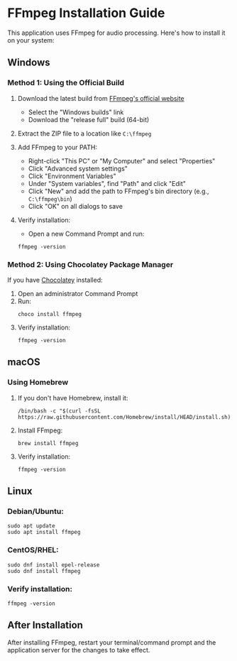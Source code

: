 # FFmpeg Installation Guide

This application uses FFmpeg for audio processing. Here's how to install it on your system:

## Windows

### Method 1: Using the Official Build

1. Download the latest build from [FFmpeg's official website](https://ffmpeg.org/download.html#build-windows)

   - Select the "Windows builds" link
   - Download the "release full" build (64-bit)

2. Extract the ZIP file to a location like `C:\ffmpeg`

3. Add FFmpeg to your PATH:

   - Right-click "This PC" or "My Computer" and select "Properties"
   - Click "Advanced system settings"
   - Click "Environment Variables"
   - Under "System variables", find "Path" and click "Edit"
   - Click "New" and add the path to FFmpeg's bin directory (e.g., `C:\ffmpeg\bin`)
   - Click "OK" on all dialogs to save

4. Verify installation:
   - Open a new Command Prompt and run:
   ```
   ffmpeg -version
   ```

### Method 2: Using Chocolatey Package Manager

If you have [Chocolatey](https://chocolatey.org/) installed:

1. Open an administrator Command Prompt
2. Run:
   ```
   choco install ffmpeg
   ```
3. Verify installation:
   ```
   ffmpeg -version
   ```

## macOS

### Using Homebrew

1. If you don't have Homebrew, install it:

   ```
   /bin/bash -c "$(curl -fsSL https://raw.githubusercontent.com/Homebrew/install/HEAD/install.sh)"
   ```

2. Install FFmpeg:

   ```
   brew install ffmpeg
   ```

3. Verify installation:
   ```
   ffmpeg -version
   ```

## Linux

### Debian/Ubuntu:

```
sudo apt update
sudo apt install ffmpeg
```

### CentOS/RHEL:

```
sudo dnf install epel-release
sudo dnf install ffmpeg
```

### Verify installation:

```
ffmpeg -version
```

## After Installation

After installing FFmpeg, restart your terminal/command prompt and the application server for the changes to take effect.
